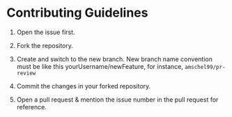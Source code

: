 # Contributing Guidelines

1. Open the issue first.
2. Fork the repository.
3. Create and switch to the new branch. New branch name convention must be like this yourUsername/newFeature, for instance, `amschel99/pr-review`
4. Commit the changes in your forked repository.
   
5. Open a pull request & mention the issue number in the pull request for reference.